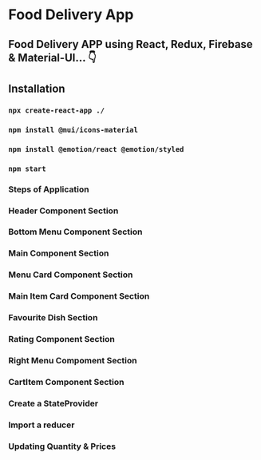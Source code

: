 # Food Delivery App

## Food Delivery APP using React, Redux, Firebase & Material-UI... 👇

## Installation

### `npx create-react-app ./`
### `npm install @mui/icons-material`
### `npm install @emotion/react @emotion/styled`
### `npm start`

### Steps of Application

### Header Component Section
### Bottom Menu Component Section
### Main Component Section
### Menu Card Component Section
### Main Item Card Component Section
### Favourite Dish Section
### Rating Component Section
### Right Menu Compoment Section
### CartItem Component Section
### Create a StateProvider
### Import a reducer
### Updating Quantity & Prices



